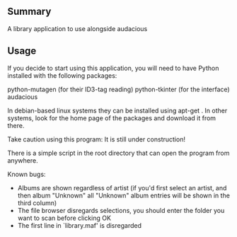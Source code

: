 ## Summary
A library application to use alongside audacious

## Usage
If you decide to start using this application, you will need to have Python installed with the following packages:

python-mutagen (for their ID3-tag reading)
python-tkinter (for the interface)
audacious

In debian-based linux systems they can be installed using apt-get <package name>. In other systems, look for the home page of the packages and download it from there.

Take caution using this program: It is still under construction!

There is a simple script in the root directory that can open the program from anywhere.

Known bugs:
- Albums are shown regardless of artist (if you'd first select an artist, and then album "Unknown" all "Unknown" album entries will be shown in the third column)
- The file browser disregards selections, you should enter the folder you want to scan before clicking OK
- The first line in `library.maf' is disregarded
